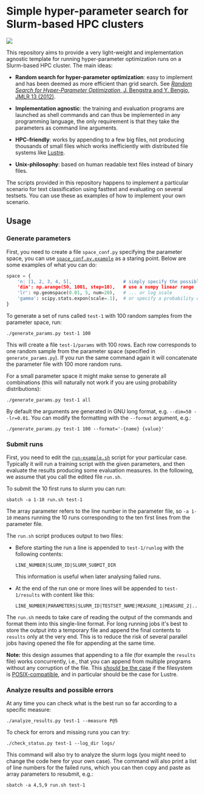 # Simple hyper-parameter search for Slurm-based HPC clusters

<img src="https://www.csc.fi/documents/10180/524564/en_horizontal_cef_logo_2-800px.png/cda2f571-dfca-cda3-40fb-a8a06656d46b?t=1602756015080&imagePreview=1" />

This repository aims to provide a very light-weight and implementation agnostic template for running hyper-parameter optimization runs on a Slurm-based HPC cluster.  The main ideas:

- **Random search for hyper-parameter optimization**: easy to implement and has been deemed as more efficient than grid search. See [*Random Search for Hyper-Parameter Optimization*, J. Bengstra and Y. Bengio, JMLR 13 (2012)](http://www.jmlr.org/papers/volume13/bergstra12a/bergstra12a.pdf).

- **Implementation agnostic**: the training and evaluation programs are launched as shell commands and can thus be implemented in any programming language, the only requirement is that they take the parameters as command line arguments.

- **HPC-friendly**: works by appending to a few big files, not producing thousands of small files which works inefficiently with distributed file systems like [Lustre](https://en.wikipedia.org/wiki/Lustre_(file_system)).

- **Unix-philosophy**: based on human readable text files instead of binary files.

The scripts provided in this repository happens to implement a particular scenario for text classification using fasttext and evaluating on several testsets.  You can use these as examples of how to implement your own scenario.


## Usage

### Generate parameters

First, you need to create a file `space_conf.py` specifying the parameter space, you can use [`space_conf.py.example`](space_conf.py.example) as a staring point.  Below are some examples of what you can do:

```python
space = {
    'n: [1, 2, 3, 4, 5],                   # simply specify the possible parameters in a list
    'dim': np.arange(50, 1001, step=10),   # use a numpy linear range
    'lr': np.geomspace(0.01, 5, num=20),   # ... or log scale
    'gamma': scipy.stats.expon(scale=.1),  # or specify a probability distribution with scipy
}
```

To generate a set of runs called `test-1` with 100 random samples from the parameter space, run:

    ./generate_params.py test-1 100
    
This will create a file `test-1/params` with 100 rows.  Each row corresponds to one random sample from the parameter space (specified in `generate_params.py`).  If you run the same command again it will concatenate the parameter file with 100 more random runs.

For a small parameter space it might make sense to generate all combinations (this will naturally not work if you are using probability distributions):

    ./generate_params.py test-1 all

By default the arguments are generated in GNU long format, e.g. `--dim=50 --lr=0.01`.  You can modify the formatting with the `--format` argument, e.g.:

    ./generate_params.py test-1 100 --format='-{name} {value}'

### Submit runs

First, you need to edit the [`run-example.sh`](run-example.sh) script for your particular case.  Typically it will run a training script with the given parameters, and then evaluate the results producing some evaluation measures.  In the following, we assume that you call the edited file `run.sh`.

To submit the 10 first runs to slurm you can run:

    sbatch -a 1-10 run.sh test-1
    
The array parameter refers to the line number in the parameter file, so `-a 1-10` means running the 10 runs corresponding to the ten first lines from the parameter file.


The `run.sh` script produces output to two files:

- Before starting the run a line is appended to `test-1/runlog` with the following contents:

      LINE_NUMBER|SLURM_ID|SLURM_SUBMIT_DIR
  
  This information is useful when later analysing failed runs.

- At the end of the run one or more lines will be appended to `test-1/results` with content like this:

      LINE_NUMBER|PARAMETERS|SLURM_ID|TESTSET_NAME|MEASURE_1|MEASURE_2|...|
    
The `run.sh` needs to take care of reading the output of the commands and format them into this single-line format.  For long running jobs it's best to store the output into a temporary file and append the final contents to `results` only at the very end.  This is to reduce the risk of several parallel jobs having opened the file for appending at the same time.

**Note:** this design assumes that appending to a file (for example the `results` file) works concurrently, i.e., that you can append from multiple programs without any corruption of the file.  This [*should* be the case](https://nullprogram.com/blog/2016/08/03/) if the filesystem is [POSIX-compatible](https://pubs.opengroup.org/onlinepubs/9699919799/functions/write.html), and in particular should be the case for Lustre.


### Analyze results and possible errors

At any time you can check what is the best run so far according to a specific measure:

    ./analyze_results.py test-1 --measure P@5

To check for errors and missing runs you can try:

    ./check_status.py test-1 --log_dir logs/
    
This command will also try to analyze the slurm logs (you might need to change the code here for your own case).  The command will also print a list of line numbers for the failed runs, which you can then copy and paste as array parameters to resubmit, e.g.:

    sbatch -a 4,5,9 run.sh test-1
